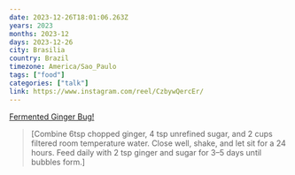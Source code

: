 ```yaml
---
date: 2023-12-26T18:01:06.263Z
years: 2023
months: 2023-12
days: 2023-12-26
city: Brasilia
country: Brazil
timezone: America/Sao_Paulo
tags: ["food"]
categories: ["talk"]
link: https://www.instagram.com/reel/CzbywQercEr/
---
```

[Fermented Ginger Bug!](https://www.instagram.com/reel/CzbywQercEr/)

> [Combine 6tsp chopped ginger, 4 tsp unrefined sugar, and 2 cups filtered room temperature water. Close well, shake, and let sit for a 24 hours. Feed daily with 2 tsp ginger and sugar for 3–5 days until bubbles form.]
